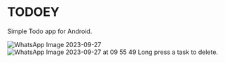 # TODOEY
Simple Todo app for Android.

![WhatsApp Image 2023-09-27 ](https://github.com/pradeep1029jnv/TODOEY/assets/24729159/16901ba4-918f-42ce-9a65-4c002d88e954)
![WhatsApp Image 2023-09-27 at 09 55 49](https://github.com/pradeep1029jnv/TODOEY/assets/24729159/b5f194cd-bea3-4daa-acac-051d7a8c5639)
Long press a task to delete.
